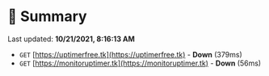 # 📖 Summary
Last updated: **10/21/2021, 8:16:13 AM**

- `GET` [https://uptimerfree.tk](https://uptimerfree.tk) - **Down** (379ms)
- `GET` [https://monitoruptimer.tk](https://monitoruptimer.tk) - **Down** (56ms)
